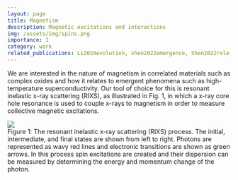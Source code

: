 ```yaml
---
layout: page
title: Magnetism
description: Magnetic excitations and interactions
img: /assets/img/spins.png
importance: 1
category: work
related_publications: Li2024evolution, shen2022emergence, Shen2022role, lin2021strong, hao2019anomalous, hao2018giant, kim2018imaging, miao2017high, fabbris2017doping, dean2016ultrafast, dean2015insights, yin2013ferromagnetic, dean2013high, dean2013persistence, dean2012spin
---
```


We are interested in the nature of magnetism in correlated materials such as complex oxides and how it relates to emergent phenomena such as high-temperature superconductivity. Our tool of choice for this is resonant inelastic x-ray scattering (RIXS), as illustrated in Fig. 1, in which a x-ray core hole resonance is used to couple x-rays to magnetism in order to measure collective magnetic excitations.

<div class="img_row">
    <img class="col two center" src="{{ site.baseurl }}/assets/img/RIXS.png">
</div>
<div class="col two left caption">
    Figure 1: The resonant inelastic x-ray scattering (RIXS) process. The initial, intermediate, and final
states are shown from left to right. Photons are represented as wavy red lines and electronic transitions are shown as green arrows. In this process spin excitations are created and their dispersion can be measured by determining the energy and momentum change of the photon.
</div>
